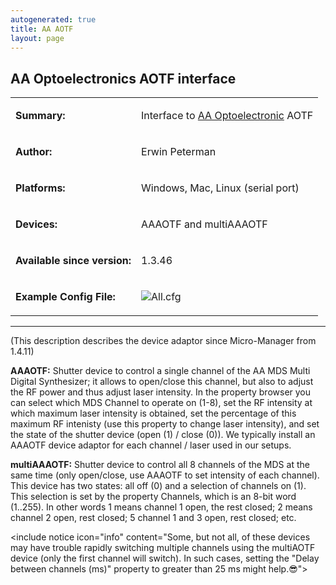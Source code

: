 ```yaml
---
autogenerated: true
title: AA AOTF
layout: page
---
```


## AA Optoelectronics AOTF interface

<table cellspacing=3>
<tr>
<td markdown="1">

**Summary:**

</td>
<td markdown="1" valign="top">

Interface to [AA Optoelectronic](http://opto.braggcell.com/) AOTF

</td>
</tr>
<tr>
<td markdown="1">

**Author:**

</td>
<td markdown="1">

Erwin Peterman

</td>
</tr>
<tr>
<td markdown="1">

**Platforms:**

</td>
<td markdown="1">

Windows, Mac, Linux (serial port)

</td>
</tr>
<tr>
<td markdown="1">

**Devices:**

</td>
<td markdown="1">

AAAOTF and multiAAAOTF

</td>
</tr>
<tr>
<td markdown="1">

**Available since version:**

</td>
<td markdown="1">

1.3.46

</td>
</tr>
<tr>
<td markdown="1">

**Example Config File:**

</td>
<td markdown="1">

![](media/All.cfg "All.cfg")

</td>
</tr>
</table>

------------------------------------------------------------------------

(This description describes the device adaptor since Micro-Manager from
1.4.11)

**AAAOTF:** Shutter device to control a single channel of the AA MDS
Multi Digital Synthesizer; it allows to open/close this channel, but
also to adjust the RF power and thus adjust laser intensity. In the
property browser you can select which MDS Channel to operate on (1-8),
set the RF intensity at which maximum laser intensity is obtained, set
the percentage of this maximum RF intenisty (use this property to change
laser intensity), and set the state of the shutter device (open (1) /
close (0)). We typically install an AAAOTF device adaptor for each
channel / laser used in our setups.

**multiAAAOTF:** Shutter device to control all 8 channels of the MDS at
the same time (only open/close, use AAAOTF to set intensity of each
channel). This device has two states: all off (0) and a selection of
channels on (1). This selection is set by the property Channels, which
is an 8-bit word (1..255). In other words 1 means channel 1 open, the
rest closed; 2 means channel 2 open, rest closed; 5 channel 1 and 3
open, rest closed; etc.

&lt;include notice icon="info" content="Some, but not all, of these devices may have
trouble rapidly switching multiple channels using the multiAOTF device
(only the first channel will switch). In such cases, setting the "Delay
between channels (ms)" property to greater than 25 ms might help.😎"&gt;
